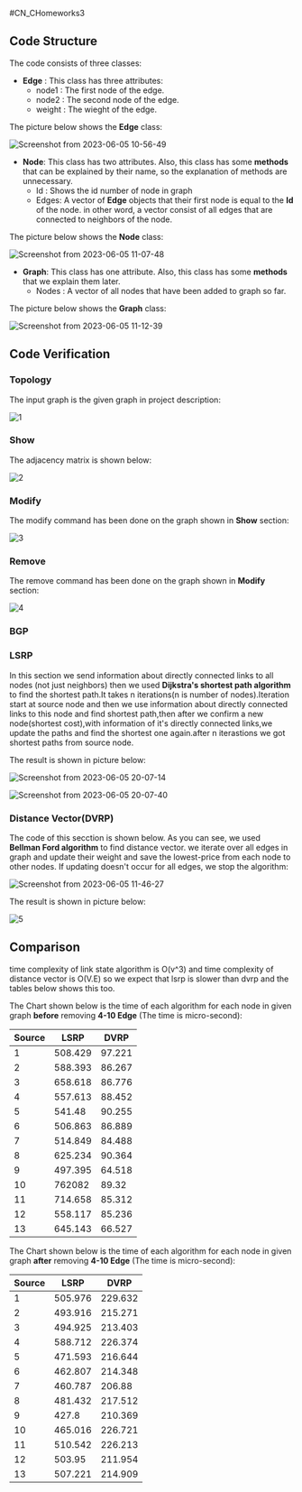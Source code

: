 #CN_CHomeworks3
## Code Structure
The code consists of three classes:
  * **Edge** : This class has three attributes:
    * node1 : The first node of the edge.
    * node2 : The second node of the edge.
    * weight : The wieght of the edge.
  
  The picture below shows the **Edge** class:
  
  ![Screenshot from 2023-06-05 10-56-49](https://github.com/sina-tb/CN_CHomeworks3/assets/88041997/0ab4159b-868b-478a-b55e-dd28cf8aa2e1)
  
  * **Node**: This class has two attributes. Also, this class has some **methods** that can be explained by their name, so the explanation of methods are unnecessary.
    * Id : Shows the id number of node in graph
    * Edges: A vector of **Edge** objects that their first node is equal to the **Id** of the node. in other word, a vector consist of all edges that are connected to neighbors of the node.
    
  The picture below shows the **Node** class:
  
  ![Screenshot from 2023-06-05 11-07-48](https://github.com/sina-tb/CN_CHomeworks3/assets/88041997/b96fe8aa-3680-4287-98c0-aeab262def40)
  
  * **Graph**: This class has one attribute. Also, this class has some **methods** that we explain them later.
    * Nodes : A vector of all nodes that have been added to graph so far.
   
   
  The picture below shows the **Graph** class:
  
  ![Screenshot from 2023-06-05 11-12-39](https://github.com/sina-tb/CN_CHomeworks3/assets/88041997/78d5793b-4dd7-4bb4-8c3f-48aa18d2a3d5)
  
  
 ## Code Verification
 ### Topology
 The input graph is the given graph in project description:
 
 ![1](https://github.com/sina-tb/CN_CHomeworks3/assets/88041997/67e8f679-7eb7-4c79-8550-d54e0ab748bf)
 
 ### Show
 The adjacency matrix is shown below:
 
 ![2](https://github.com/sina-tb/CN_CHomeworks3/assets/88041997/1a45c02c-1e71-48c9-bd7c-8f8ce4790c15)
 
 ### Modify
 The modify command has been done on the graph shown in **Show** section:
 
 ![3](https://github.com/sina-tb/CN_CHomeworks3/assets/88041997/1b73dfe2-2a41-4022-b028-192340a046cc)
 
 ### Remove
 The remove command has been done on the graph shown in **Modify** section:
 
  ![4](https://github.com/sina-tb/CN_CHomeworks3/assets/88041997/549ccd1e-b34c-4722-b69a-6820e2a85f59)
 ### BGP
 ### LSRP
 In this section we send information about directly connected links to all nodes (not just neighbors) then we used **Dijkstra's shortest path algorithm** to find the shortest path.It takes n iterations(n is number of nodes).Iteration start at source node and then we use information about directly connected links to this node and find shortest path,then after we confirm a new node(shortest cost),with information of it's directly connected links,we update the paths and find the shortest one again.after n iterastions we got shortest paths from source node. 
 
The result is shown in picture below:

![Screenshot from 2023-06-05 20-07-14](https://github.com/sina-tb/CN_CHomeworks3/assets/126562944/3a005d60-4450-489d-b5be-7b8c3533555c)

![Screenshot from 2023-06-05 20-07-40](https://github.com/sina-tb/CN_CHomeworks3/assets/126562944/89315a59-df1c-4de1-ab81-c669833479ee)
 
 ### Distance Vector(DVRP)
 The code of this secction is shown below. As you can see, we used **Bellman Ford algorithm** to find distance vector. we iterate over all edges in graph and update their weight and save the    lowest-price from each node to other nodes. If updating doesn't occur for all edges, we stop the algorithm:
 
 ![Screenshot from 2023-06-05 11-46-27](https://github.com/sina-tb/CN_CHomeworks3/assets/88041997/0475fd17-2c85-4049-b60f-a3aa131784d0)
 
 The result is shown in picture below:
 
 ![5](https://github.com/sina-tb/CN_CHomeworks3/assets/88041997/b76341c9-b978-4f84-98f6-7ef2da19932d)

 
## Comparison
time complexity of link state algorithm is O(v^3) and time complexity of distance vector is O(V.E) so we expect that lsrp is slower than dvrp and the tables below shows this too.

The Chart shown below is the time of each algorithm for each node in given graph **before** removing **4-10 Edge** (The time is micro-second):

Source | LSRP | DVRP |
--- | --- | --- |
1 | 508.429 | 97.221 |
2 | 588.393 | 86.267 |
3 | 658.618 | 86.776 |
4 | 557.613 | 88.452 |
5 | 541.48 | 90.255 |
6 | 506.863 | 86.889 |
7 | 514.849 | 84.488 |
8 | 625.234 | 90.364 |
9 | 497.395 | 64.518 |
10 | 762082 | 89.32 |
11 | 714.658 | 85.312 |
12 | 558.117 | 85.236 |
13 | 645.143 | 66.527 |

The Chart shown below is the time of each algorithm for each node in given graph **after** removing **4-10 Edge**  (The time is micro-second):

Source | LSRP | DVRP |
--- | --- | --- |
1 | 505.976 | 229.632 |
2 | 493.916 | 215.271 |
3 | 494.925 | 213.403 |
4 | 588.712 | 226.374 |
5 | 471.593 | 216.644 |
6 | 462.807 | 214.348 |
7 | 460.787 | 206.88 |
8 | 481.432 | 217.512 |
9 | 427.8 | 210.369 |
10 | 465.016 | 226.721 |
11 | 510.542 | 226.213 |
12 | 503.95 | 211.954 |
13 | 507.221 | 214.909 |


 
